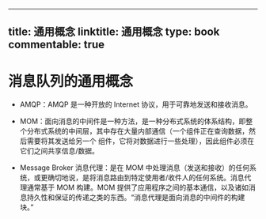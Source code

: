 
---
title: 通用概念
linktitle: 通用概念
type: book
commentable: true
---

# 消息队列的通用概念

- AMQP：AMQP 是一种开放的 Internet 协议，用于可靠地发送和接收消息。

- MOM：面向消息的中间件是一种方法，是一种分布式系统的体系结构，即整个分布式系统的中间层，其中存在大量内部通信（一个组件正在查询数据，然后需要将其发送给另一个 组件，它将对数据进行一些处理），因此组件必须在它们之间共享信息/数据。

- Message Broker 消息代理：是在 MOM 中处理消息（发送和接收）的任何系统，或更确切地说，是将消息路由到特定使用者/收件人的任何系统。消息代理通常基于 MOM 构建。MOM 提供了应用程序之间的基本通信，以及诸如消息持久性和保证的传递之类的东西。“消息代理是面向消息的中间件的构建块。”

    